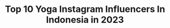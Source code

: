 ---
title: Top 10 Yoga Instagram Influencers In Indonesia in 2023
description: >-
  Find top yoga Instagram influencers in Indonesia in 2023. Most popular hashtags: #weekendvibes #yogapractice #yogainspiration.
platform: Instagram
hits: 347
text_top: See the top-rated Instagram accounts on inBeat.
text_bottom: Our search engine aggregates 347 Instagram influencers like this in Indonesia for you to pitch.
profiles:
  - username: "yogaahmadsyarif"
    fullname: >-
      Yoga
    bio: >-
      ᴏᴘᴇɴ ᴏʀᴅᴇʀ @yogastopmotion ⠀ ʙᴜsɪɴᴇss & ᴄᴏʟʟᴀʙᴏʀᴀᴛᴇ ᴄᴏɴᴛᴀᴄᴛ : 📧 yogastopmo@gmail.com 📩 WA: 081358241470 ⠀
    location: "Indonesia"
    followers: 7269
    engagement: 659
    commentsToLikes: 0.092822
    id: ckap4znmb9j1v0i785ol0dg1t
    verified: false
    hashtags: "#jvgart, #stopmotion, #indovidgram, #ivgselasart"
  - username: "annesivaasen"
    fullname: >-
      Anne Siv Aasen | NORWAY 🇳🇴
    bio: >-
      Travel•Yoga•CrossFit•Model ▪️ Owner @solvikyoga ▪️ TwinMom ▪️ YogaTeacher ▪️ @pulpitrockyogaretreat ▪️ Travel ▪️ @strandskateklubb ▪️ YogaRetreats
    location: "Indonesia"
    followers: 18617
    engagement: 503
    commentsToLikes: 0.150434
    id: ck55ps5lwb9c80i11lwsue3fl
    verified: false
    hashtags: "#alotwists"
  - username: "angeliqueteo"
    fullname: >-
      Angelique Nicolette Teo
    bio: >-
      The Weekday Getaway with Angel on @onefm913 Sustainability Advocate ♻️ Plant-based 🌱 Traveller 🌍 Yoga-lover 🧘
    location: "Indonesia"
    followers: 17742
    engagement: 810
    commentsToLikes: 0.120446
    id: ck5hnkcnnnxiw0i11iok283vh
    verified: false
    hashtags: "#midweek, #wearadamnmask, #singapore, #plantbased"
  - username: "magdalena.a.a"
    fullname: >-
      Magdalena
    bio: >-
      Indonesia 🇮🇩 Yoga Practitioner Free Spirit Inspired by nature, art, travel, the beauty in little things
    location: "Indonesia"
    followers: 29973
    engagement: 663
    commentsToLikes: 0.129266
    id: ckaounjyh11tl0i78l3jwmk8x
    verified: false
    hashtags: "#madeinfrance, #drishti, #delissey, #aurora"
  - username: "denny_yoga"
    fullname: >-
      Denny Suryawijaya💠
    bio: >-
      Yogalife🕉 & Workout💪🏻 Partner Flow👫 Travel🌏✈ Mostly Fun stuff...🙃 💍 @lina_lincen
    location: "Indonesia"
    followers: 29699
    engagement: 142
    commentsToLikes: 0.086343
    id: ck6tii4w60re60j71preso1hp
    verified: false
    hashtags: "#yogainspiration, #antimager, #acroyoga, #trust"
  - username: "tatianapanakal"
    fullname: >-
      Tati
    bio: >-
      Spanish yoga teacher & model based in Bali 🦋 @castawaymodelmanagement
    location: "Indonesia"
    followers: 61058
    engagement: 437
    commentsToLikes: 0.019162
    id: ck0u2jm4r007n0i197ype6e9r
    verified: false
    hashtags: ""
  - username: "daisyalisaa"
    fullname: >-
      𝚍𝚊𝚒𝚜𝚢
    bio: >-
      ☼ sun seeker & travel addict ⥾ hand balancing - movement - acro - yoga ❆ figuring out how to survive fall and winter
    location: "Indonesia"
    followers: 38536
    engagement: 426
    commentsToLikes: 0.021178
    id: ck0tzl82iqqkh0i192mwzpkmy
    verified: false
    hashtags: ""
  - username: "abeellaaa"
    fullname: >-
      
    bio: >-
      Business inq : Whatsapp +62 857-1820-1620 (Yoga)
    location: "Indonesia"
    followers: 105864
    engagement: 355
    commentsToLikes: 0.012693
    id: ck6u09axiectt0j71mrgewml8
    verified: false
    hashtags: "#tiktok, #kosmetikmurah, #dirumahaja, #confidentissexy"
  - username: "stephbaier"
    fullname: >-
      Steph Baier | Bali Model
    bio: >-
      🇵🇭🇩🇪 ॐ Model and Yoga Teacher ❥ Mother to Joy Ophelia ☽ Protect your peace, Get rid of toxicity, Cleanse your space, Cultivate love. @m4models
    location: "Indonesia"
    followers: 6001
    engagement: 642
    commentsToLikes: 0.045244
    id: ck8syl5qql5jw0j781h8foqv1
    verified: false
    hashtags: ""
  - username: "kattiyoga"
    fullname: >-
      KATTI 🌺YOGA & TRAVEL
    bio: >-
      🇨🇦🇭🇰 RYT200 • RPYT60 (pre/post natal) Yoga Teacher & Student 🧘🏽‍♀️ DM me for privates 💫 📧: info@kattiyoga.com 📍Hong Kong
    location: "Indonesia"
    followers: 21574
    engagement: 451
    commentsToLikes: 0.055101
    id: ck0u88gz96qez0i19u2sitjam
    verified: false
    hashtags: "#travelingyogi, #dailyyoga, #yogajournal, #yogaeverydamnday"
---